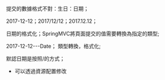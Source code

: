 提交的數據格式不對：生日：日期；

2017-12-12；2017/12/12；2017.12.12；

日期的格式化；SpringMVC將頁面提交的值需要轉換為指定的類型;

2017-12-12---Date； 類型轉換，格式化;

默認日期是按照/的方式；

- 可以透過資源配置修改